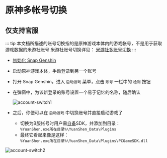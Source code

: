 # 原神多帐号切换
## 仅支持官服

::: tip
本文档所描述的账号切换指的是原神游戏本体内的游戏帐号，不是用于获取游戏数据的米游社账号
米游社账号切换详见： [米游社多账号切换](./mhy-account-switch.md)
:::

- [初始化 Snap Genshin](./game-launcher.md)

- 启动原神游戏本体，手动登录到另一个账号

- 打开 Snap Genshin，进入 `启动游戏` 菜单，点击 `账号` 一栏中的 `检测` 按钮

- 在弹窗中，为该新登录的账号设置一个易于记忆的名称，随后确认

  ![account-switch1](https://img.snapgenshin.com/imgs/2022/03/588f2f6b8ac947d3.png)

- 之后，你便可以在 `启动游戏` 中切换账号并直接启动游戏了
  - 切换为B服帐号时用户需[自备](https://resource.snapgenshin.com/Plugins/B%E6%9C%8DSDK.zip)SDK，并添加到目录：  
  `%YuanShen.exe所在目录%\YuanShen_Data\Plugins`
  - 最终它看起来像是这样：  
  `%YuanShen.exe所在目录%\YuanShen_Data\Plugins\PCGameSDK.dll`
  
![account-switch2](https://img.snapgenshin.com/imgs/2022/03/790946469c919d40.png)
